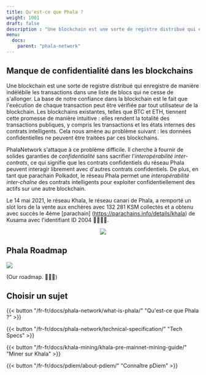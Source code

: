 ```yaml
---
title: Qu'est-ce que Phala ?
weight: 1001
draft: false
description : "Une blockchain est une sorte de registre distribué qui enregistre de manière indélébile les transactions dans une liste de blocs qui ne cesse de s'allonger. La base de notre confiance dans la blockchain est le fait que l'exécution de chaque transaction peut être vérifiée par tout utilisateur de la blockchain. Les blockchains existantes, telles que BTC et ETH, tiennent cette promesse de manière intuitive : elles rendent la totalité des transactions publiques, y compris les transactions et les états internes des contrats intelligents. Cela nous amène au problème suivant : les données confidentielles ne peuvent être traitées par ces blockchains."
menu:
  docs:
    parent: "phala-network"
---
```


## Manque de confidentialité dans les blockchains

Une blockchain est une sorte de registre distribué qui enregistre de manière indélébile les transactions dans une liste de blocs qui ne cesse de s'allonger. La base de notre confiance dans la blockchain est le fait que l'exécution de chaque transaction peut être vérifiée par tout utilisateur de la blockchain. Les blockchains existantes, telles que BTC et ETH, tiennent cette promesse de manière intuitive : elles rendent la totalité des transactions publiques, y compris les transactions et les états internes des contrats intelligents. Cela nous amène au problème suivant : les données confidentielles ne peuvent être traitées par ces blockchains.

PhalaNetwork s'attaque à ce problème difficile.  Il cherche à fournir de solides garanties de _confidentialité_ sans sacrifier l'_interopérabilité inter-contrats_, ce qui signifie que les contrats confidentiels du réseau Phala peuvent interagir librement avec d'autres contrats confidentiels. De plus, en tant que parachain Polkadot, le réseau Phala permet une _interopérabilité inter-chaîne_ des contrats intelligents pour exploiter confidentiellement des actifs sur une autre blockchain.

Le 14 mai 2021, le réseau Khala, le réseau canari de Phala, a remporté un slot lors de la vente aux enchères avec 132 281 KSM collectés et a obtenu avec succès le 4ème [parachain] (https://parachains.info/details/khala) de Kusama avec l'identifiant ID 2004 🎉🎉🎉🎉.

<div style="text-align: center">
    <img style="max-width: 100%" src="/images/docs/phala-network/parachain-auction.png">
</div>

## Phala Roadmap

![](/images/docs/phala-network/roadmap.png)

(Our roadmap. 🚀🚀🚀)

## Choisir un sujet

<!-- {{< button "developer" "Build on Phala" >}} -->

{{< button "/fr-fr/docs/phala-network/what-is-phala/" "Qu'est-ce que Phala ?" >}}

{{< button "/fr-fr/docs/phala-network/technical-specification/" "Tech Specs" >}}

{{< button "/fr-fr/docs/khala-mining/khala-pre-mainnet-mining-guide/" "Miner sur Khala" >}}

{{< button "/fr-fr/docs/pdiem/about-pdiem/" "Connaître pDiem" >}}


